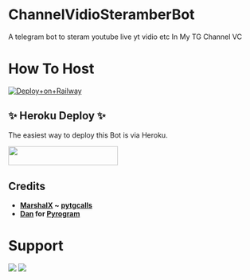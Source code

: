 # ChannelVidioSteramberBot

A telegram bot to steram youtube live yt vidio etc In My TG Channel VC


# How To Host 
[![Deploy+on+Railway](https://railway.app/button.svg)](https://railway.app/new/template?template=https://github.com/Achu2234/ChannelVidioSteramberBot&envs=API_ID,API_HASH,BOT_TOKEN,SESSION_NAME,SUDO_USERS,CHANNEL,ADMIN)

## ✨ Heroku Deploy ✨
The easiest way to deploy this Bot is via Heroku.

<p align="left"><a href="https://heroku.com/deploy?template=https://github.com/Achu2234/ChannelVidioSteramberBot"> <img src="https://img.shields.io/badge/Deploy%20To%20Heroku-black?style=for-the-badge&logo=heroku" width="220" height="38.45"/></a></p>

## Credits

- **[MarshalX](https://github.com/MarshalX) ~ [pytgcalls](https://github.com/MarshalX/tgcalls)**
- **[Dan](https://github.com/delivrance) for [Pyrogram](https://github.com/pyrogram/pyrogram)**

# Support 

<a href="https://t.me/AsmSupport"><img src="https://img.shields.io/badge/AsmSupport-2cb6e0?style=for-the-badge&logo=telegram&logoColor=white"></a> <a href="https://t.me/AsmSafone"><img src="https://img.shields.io/badge/Updates_Channel-2cb6e0?style=for-the-badge&logo=telegram&logoColor=white"></a>

